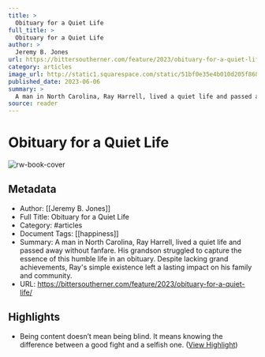 ```yaml
---
title: >
  Obituary for a Quiet Life
full_title: >
  Obituary for a Quiet Life
author: >
  Jeremy B. Jones
url: https://bittersoutherner.com/feature/2023/obituary-for-a-quiet-life/
category: articles
image_url: http://static1.squarespace.com/static/51bf0e35e4b010d205f86840/t/645d4f15681dc8700eec2356/1683836698601/harrell20%2Bcopy.jpg?format=1500w
published_date: 2023-06-06
summary: >
  A man in North Carolina, Ray Harrell, lived a quiet life and passed away without fanfare. His grandson struggled to capture the essence of this humble life in an obituary. Despite lacking grand achievements, Ray's simple existence left a lasting impact on his family and community.
source: reader
---
```

# Obituary for a Quiet Life

![rw-book-cover](http://static1.squarespace.com/static/51bf0e35e4b010d205f86840/t/645d4f15681dc8700eec2356/1683836698601/harrell20%2Bcopy.jpg?format=1500w)

## Metadata
- Author: [[Jeremy B. Jones]]
- Full Title: Obituary for a Quiet Life
- Category: #articles
- Document Tags: [[happiness]] 
- Summary: A man in North Carolina, Ray Harrell, lived a quiet life and passed away without fanfare. His grandson struggled to capture the essence of this humble life in an obituary. Despite lacking grand achievements, Ray's simple existence left a lasting impact on his family and community.
- URL: https://bittersoutherner.com/feature/2023/obituary-for-a-quiet-life/

## Highlights
- Being content doesn’t mean being blind. It means knowing the difference between a good fight and a selfish one. ([View Highlight](https://read.readwise.io/read/01j0hf3e7z0dyv1ejaxhce5f4k))


